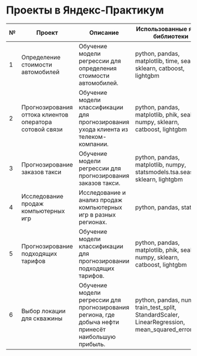 # Проекты в Яндекс-Практикум

|**№**|**Проект**|**Описание**|**Использованные язык/библиотеки**|**Папка**|
|--|--|--|--|--|
|1|Определение стоимости автомобилей|Обучение модели регрессии для определения стоимости автомобилей.|python, pandas, matplotlib, time, seaborn, sklearn, catboost, lightgbm|<a href="https://github.com/AnnaTrif/yandex-praktikum-project/tree/main/Auto%20price">Auto price</a>|
|2|Прогнозирования оттока клиентов оператора сотовой связи|Обучение модели классификации для прогнозирования ухода клиента из телеком-компании.|python, pandas, matplotlib, phik, seaborn, numpy, sklearn, catboost, lightgbm|<a href="https://github.com/AnnaTrif/yandex-praktikum-project/tree/main/Customer%20churn">Customer churn</a>|
|3|Прогнозирование заказов такси|Обучение модели регрессии для прогнозирования заказов такси.|python, pandas, matplotlib, numpy, statsmodels.tsa.seasonal, sklearn, lightgbm|<a href="https://github.com/AnnaTrif/yandex-praktikum-project/tree/main/Taxi%20order">Taxi order</a>|
|4|Исследование продаж компьютерных игр|Исследование и анализ продаж компьютерных игр в разных регионах.|python, pandas, stats|<a href="https://github.com/AnnaTrif/yandex-praktikum-project/tree/main/Video%20games">Video games</a>|
|5|Прогнозирование подходящих тарифов|Обучение модели классификации для прогнозировании подходящих тарифов.|python, pandas, matplotlib, phik, seaborn, numpy, sklearn, catboost, lightgbm|<a href="https://github.com/AnnaTrif/yandex-praktikum-project/tree/main/Mobile%20tariffs">Mobile tariffs</a>|
|6|Выбор локации для скважины|Обучение модели регрессии для прогнозирования региона, где добыча нефти принесёт наибольшую прибыль.|python, pandas, numpy, train_test_split, StandardScaler, LinearRegression, mean_squared_error|<a href="https://github.com/AnnaTrif/yandex-praktikum-project/tree/main/Oil%20drilling">Oil drilling</a>|

